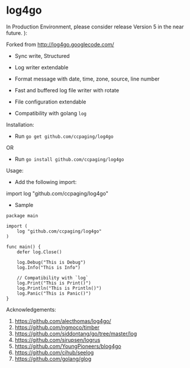 # log4go

In Production Environment, please consider release Version 5 in the near future. ):

Forked from http://log4go.googlecode.com/

* Sync write, Structured

* Log writer extendable

* Format message with date, time, zone, source, line number

* Fast and buffered log file writer with rotate

* File configuration extendable

* Compatibility with golang `log`

Installation:

- Run `go get github.com/ccpaging/log4go`

OR

- Run `go install github.com/ccpaging/log4go`

Usage:

- Add the following import:

import log "github.com/ccpaging/log4go"

- Sample

```
package main

import (
	log "github.com/ccpaging/log4go"
)

func main() {
    defer log.Close()

    log.Debug("This is Debug")
    log.Info("This is Info")

    // Compatibility with `log`
    log.Print("This is Print()")
    log.Println("This is Println()")
    log.Panic("This is Panic()")
}
```

Acknowledgements:

1. <https://github.com/alecthomas/log4go/>
2. <https://github.com/ngmoco/timber>
3. <https://github.com/siddontang/go/tree/master/log>
4. <https://github.com/sirupsen/logrus>
5. <https://github.com/YoungPioneers/blog4go>
6. <https://github.com/cihub/seelog>
7. <https://github.com/golang/glog>
